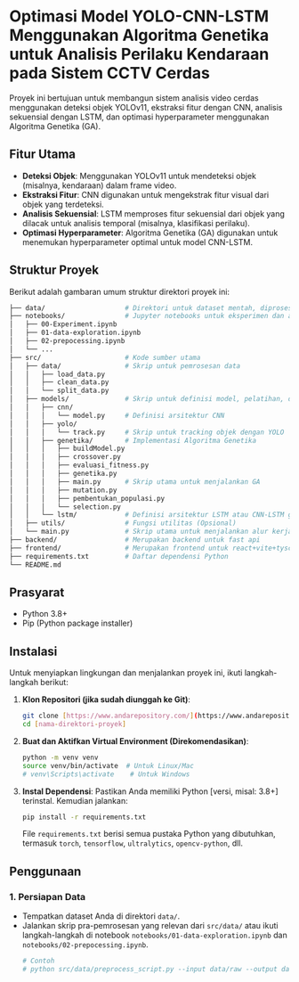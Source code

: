# Optimasi Model YOLO-CNN-LSTM Menggunakan Algoritma Genetika untuk Analisis Perilaku Kendaraan pada Sistem CCTV Cerdas

Proyek ini bertujuan untuk membangun sistem analisis video cerdas menggunakan deteksi objek YOLOv11, ekstraksi fitur dengan CNN, analisis sekuensial dengan LSTM, dan optimasi hyperparameter menggunakan Algoritma Genetika (GA).

## Fitur Utama

- **Deteksi Objek**: Menggunakan YOLOv11 untuk mendeteksi objek (misalnya, kendaraan) dalam frame video.
- **Ekstraksi Fitur**: CNN digunakan untuk mengekstrak fitur visual dari objek yang terdeteksi.
- **Analisis Sekuensial**: LSTM memproses fitur sekuensial dari objek yang dilacak untuk analisis temporal (misalnya, klasifikasi perilaku).
- **Optimasi Hyperparameter**: Algoritma Genetika (GA) digunakan untuk menemukan hyperparameter optimal untuk model CNN-LSTM.

## Struktur Proyek

Berikut adalah gambaran umum struktur direktori proyek ini:

```bash
├── data/                    # Direktori untuk dataset mentah, diproses, dll.
├── notebooks/               # Jupyter notebooks untuk eksperimen dan analisis
│   ├── 00-Experiment.ipynb
│   ├── 01-data-exploration.ipynb
│   ├── 02-prepocessing.ipynb
│   └── ...
├── src/                     # Kode sumber utama
│   ├── data/                # Skrip untuk pemrosesan data
│   │   ├── load_data.py
│   │   ├── clean_data.py
│   │   └── split_data.py
│   ├── models/              # Skrip untuk definisi model, pelatihan, dan evaluasi
│   │   ├── cnn/
│   │   │   └── model.py     # Definisi arsitektur CNN
│   │   ├── yolo/
│   │   │   └── track.py     # Skrip untuk tracking objek dengan YOLO
│   │   ├── genetika/        # Implementasi Algoritma Genetika
│   │   │   ├── buildModel.py
│   │   │   ├── crossover.py
│   │   │   ├── evaluasi_fitness.py
│   │   │   ├── genetika.py
│   │   │   ├── main.py      # Skrip utama untuk menjalankan GA
│   │   │   ├── mutation.py
│   │   │   ├── pembentukan_populasi.py
│   │   │   └── selection.py
│   │   └── lstm/            # Definisi arsitektur LSTM atau CNN-LSTM gabungan
│   ├── utils/               # Fungsi utilitas (Opsional)
│   └── main.py              # Skrip utama untuk menjalankan alur kerja
├── backend/                 # Merupakan backend untuk fast api
├── frontend/                # Merupakan frontend untuk react+vite+tyscript
├── requirements.txt         # Daftar dependensi Python
└── README.md

```

## Prasyarat

- Python 3.8+
- Pip (Python package installer)

## Instalasi

Untuk menyiapkan lingkungan dan menjalankan proyek ini, ikuti langkah-langkah berikut:

1.  **Klon Repositori (jika sudah diunggah ke Git)**:

    ```bash
    git clone [https://www.andarepository.com/](https://www.andarepository.com/)
    cd [nama-direktori-proyek]
    ```

2.  **Buat dan Aktifkan Virtual Environment (Direkomendasikan)**:

    ```bash
    python -m venv venv
    source venv/bin/activate  # Untuk Linux/Mac
    # venv\Scripts\activate    # Untuk Windows
    ```

3.  **Instal Dependensi**:
    Pastikan Anda memiliki Python [versi, misal: 3.8+] terinstal. Kemudian jalankan:

    ```bash
    pip install -r requirements.txt
    ```

    File `requirements.txt` berisi semua pustaka Python yang dibutuhkan, termasuk `torch`, `tensorflow`, `ultralytics`, `opencv-python`, dll.

## Penggunaan

### 1. Persiapan Data

- Tempatkan dataset Anda di direktori `data/`.
- Jalankan skrip pra-pemrosesan yang relevan dari `src/data/` atau ikuti langkah-langkah di notebook `notebooks/01-data-exploration.ipynb` dan `notebooks/02-prepocessing.ipynb`.
  ```bash
  # Contoh
  # python src/data/preprocess_script.py --input data/raw --output data/processed
  ```
